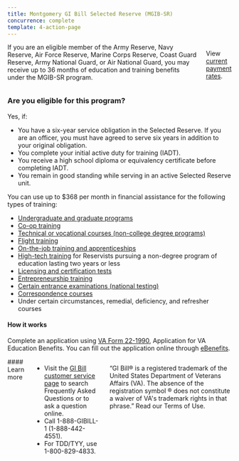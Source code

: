 ```yaml
---
title: Montgomery GI Bill Selected Reserve (MGIB-SR)
concurrence: complete
template: 4-action-page
---
```


<div class="main" role="main" markdown="0">

<!--<div class="action-bar">
  <div class="row">
    <div class="small-12 columns">

    </div>
  </div>
</div>-->

<div class="section one" markdown="0">
<div class="primary" markdown="0">
<div class="row" markdown="0">
<div class="small-12 columns" markdown="1">
If you are an eligible member of the Army Reserve, Navy Reserve, Air Force Reserve, Marine Corps Reserve, Coast Guard Reserve, Army National Guard, or Air National Guard, you may receive up to 36 months of education and training benefits under the MGIB-SR program.

View [current payment rates](http://www.benefits.va.gov/gibill/resources/benefits_resources/rate_tables.asp#ch1606).
</div>
<div class="small-12 columns">
<div class="call-out" markdown="1">

### Are you eligible for this program?

Yes, if:

- You have a six-year service obligation in the Selected Reserve. If you are an officer, you must have agreed to serve six years in addition to your original obligation.
- You complete your initial active duty for training (IADT).
- You receive a high school diploma or equivalency certificate before completing IADT.
- You remain in good standing while serving in an active Selected Reserve unit.

You can use up to $368 per month in financial assistance for the following types of training:

- [Undergraduate and graduate programs](/education/gi-bill/higher-learning/)
- [Co-op training](/education/work-learn/co-op-training/)
- [Technical or vocational courses (non-college degree programs)](/education/work-learn/non-college-degree-program/)
- [Flight training](/education/advanced-training-and-certifications/flight-training/)
- [On-the-job training and apprenticeships](/education/work-learn/job-and-apprenticeship/)
- [High-tech training](/education/work-learn/non-traditional/accelerated-payments/) for Reservists pursuing a non-degree program of education lasting two years or less
- [Licensing and certification tests](/education/advanced-training-and-certifications/licensing-certification/)
- [Entrepreneurship training](/education/advanced-training-and-certifications/entrepreneurship-training/)
- [Certain entrance examinations (national testing)](/education/advanced-training-and-certifications/national-testing-program/)
- [Correspondence courses](/education/work-learn/non-traditional/correspondence-training/)
- Under certain circumstances, remedial, deficiency, and refresher courses

#### How it works

Complete an application using [VA Form 22-1990](http://www.vba.va.gov/pubs/forms/VBA-22-1990-ARE.pdf), Application for VA Education Benefits.  You can fill out the application online through [eBenefits](http://www.ebenefits.va.gov/ebenefits/vonapp).
</div>
</div>

<div class="small-12 columns" markdown="1">
#### Learn more

-	Visit the [GI Bill customer service page](http://gibill.custhelp.com/) to search Frequently Asked Questions or to ask a question online.
-	Call 1-888-GIBILL-1 (1-888-442-4551).
-	For TDD/TYY, use 1-800-829-4833.


“GI Bill® is a registered trademark of the United States Department of Veterans Affairs (VA). The absence of the registration symbol ® does not constitute a waiver of VA's trademark rights in that phrase.” Read our Terms of Use.
</div>

</div>
</div>


</div>
